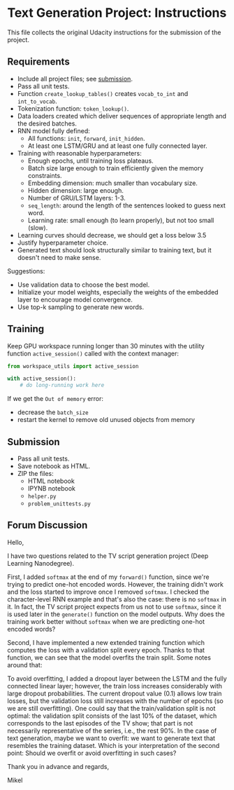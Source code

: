 # Text Generation Project: Instructions

This file collects the original Udacity instructions for the submission of the project.

## Requirements

- Include all project files; see [submission](#submission).
- Pass all unit tests.
- Function `create_lookup_tables()` creates `vocab_to_int` and `int_to_vocab`.
- Tokenization function: `token_lookup()`.
- Data loaders created which deliver sequences of appropriate length and the desired batches.
- RNN model fully defined:
  - All functions: `init`, `forward`, `init_hidden`.
  - At least one LSTM/GRU and at least one fully connected layer.
- Training with reasonable hyperparameters:
  - Enough epochs, until training loss plateaus.
  - Batch size large enough to train efficiently given the memory constraints.
  - Embedding dimension: much smaller than vocabulary size.
  - Hidden dimension: large enough.
  - Number of GRU/LSTM layers: 1-3.
  - `seq_length`: around the length of the sentences looked to guess next word.
  - Learning rate: small enough (to learn properly), but not too small (slow).
- Learning curves should decrease, we should get a loss below 3.5
- Justify hyperparameter choice.
- Generated text should look structurally similar to training text, but it doesn't need to make sense.

Suggestions:

- Use validation data to choose the best model.
- Initialize your model weights, especially the weights of the embedded layer to encourage model convergence.
- Use top-k sampling to generate new words.

## Training

Keep GPU workspace running longer than 30 minutes with the utility function `active_session()` called with the context manager:

```python
from workspace_utils import active_session

with active_session():
    # do long-running work here
```

If we get the `Out of memory` error:

- decrease the `batch_size`
- restart the kernel to remove old unused objects from memory

## Submission

- Pass all unit tests.
- Save notebook as HTML.
- ZIP the files:
  - HTML notebook
  - IPYNB notebook
  - `helper.py`
  - `problem_unittests.py`

## Forum Discussion

Hello,

I have two questions related to the TV script generation project (Deep Learning Nanodegree).

First, I added `softmax` at the end of my `forward()` function, since we're trying to predict one-hot encoded words. However, the training didn't work and the loss started to improve once I removed `softmax`. I checked the character-level RNN example and that's also the case: there is no `softmax` in it. In fact, the TV script project expects from us not to use `softmax`, since it is used later in the `generate()` function on the model outputs. Why does the training work better without `softmax` when we are predicting one-hot encoded words?

Second, I have implemented a new extended training function which computes the loss with a validation split every epoch. Thanks to that function, we can see that the model overfits the train split. Some notes around that:

To avoid overfitting, I added a dropout layer between the LSTM and the fully connected linear layer; however, the train loss increases considerably with large dropout probabilities. The current dropout value (0.1) allows low train losses, but the validation loss still increases with the number of epochs (so we are still overfitting).
One could say that the train/validation split is not optimal: the validation split consists of the last 10% of the dataset, which corresponds to the last episodes of the TV show; that part is not necessarily representative of the series, i.e., the rest 90%.
In the case of text generation, maybe we want to overfit: we want to generate text that resembles the training dataset.
Which is your interpretation of the second point: Should we overfit or avoid overfitting in such cases?

Thank you in advance and regards,

Mikel